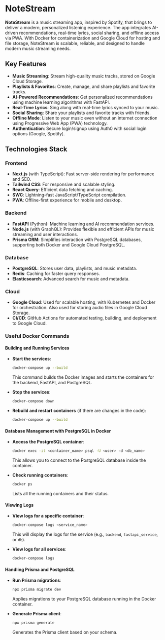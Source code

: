 # **NoteStream**

**NoteStream** is a music streaming app, inspired by Spotify, that brings to deliver a modern, personalized listening experience. The app integrates AI-driven recommendations, real-time lyrics, social sharing, and offline access via PWA. With Docker for containerization and Google Cloud for hosting and file storage, NoteStream is scalable, reliable, and designed to handle modern music streaming needs.

## **Key Features**

- **Music Streaming**: Stream high-quality music tracks, stored on Google Cloud Storage.
- **Playlists & Favorites**: Create, manage, and share playlists and favorite tracks.
- **AI-Powered Recommendations**: Get personalized recommendations using machine learning algorithms with FastAPI.
- **Real-Time Lyrics**: Sing along with real-time lyrics synced to your music.
- **Social Sharing**: Share your playlists and favorite tracks with friends.
- **Offline Mode**: Listen to your music even without an internet connection using Progressive Web App (PWA) technology.
- **Authentication**: Secure login/signup using Auth0 with social login options (Google, Spotify).

## **Technologies Stack**

### **Frontend**

- **Next.js** (with TypeScript): Fast server-side rendering for performance and SEO.
- **Tailwind CSS**: For responsive and scalable styling.
- **React Query**: Efficient data fetching and caching.
- **SWC**: Lightning-fast JavaScript/TypeScript compilation.
- **PWA**: Offline-first experience for mobile and desktop.

### **Backend**

- **FastAPI** (Python): Machine learning and AI recommendation services.
- **Node.js** (with GraphQL): Provides flexible and efficient APIs for music streaming and user interactions.
- **Prisma ORM**: Simplifies interaction with PostgreSQL databases, supporting both Docker and Google Cloud PostgreSQL.

### **Database**

- **PostgreSQL**: Stores user data, playlists, and music metadata.
- **Redis**: Caching for faster query responses.
- **Elasticsearch**: Advanced search for music and metadata.

### **Cloud**

- **Google Cloud**: Used for scalable hosting, with Kubernetes and Docker for orchestration. Also used for storing audio files in Google Cloud Storage.
- **CI/CD**: GitHub Actions for automated testing, building, and deployment to Google Cloud.

### **Useful Docker Commands**
#### **Building and Running Services**

- **Start the services**:

  ```bash
  docker-compose up --build
  ```

  This command builds the Docker images and starts the containers for the backend, FastAPI, and PostgreSQL.

- **Stop the services**:

  ```bash
  docker-compose down
  ```

- **Rebuild and restart containers** (if there are changes in the code):

  ```bash
  docker-compose up --build
  ```

#### **Database Management with PostgreSQL in Docker**

- **Access the PostgreSQL container**:

  ```bash
  docker exec -it <container_name> psql -U <user> -d <db_name>
  ```

  This allows you to connect to the PostgreSQL database inside the container.

- **Check running containers**:

  ```bash
  docker ps
  ```

  Lists all the running containers and their status.

#### **Viewing Logs**

- **View logs for a specific container**:

  ```bash
  docker-compose logs <service_name>
  ```

  This will display the logs for the service (e.g., `backend`, `fastapi_service`, or `db`).

- **View logs for all services**:

  ```bash
  docker-compose logs
  ```

#### **Handling Prisma and PostgreSQL**

- **Run Prisma migrations**:

  ```bash
  npx prisma migrate dev
  ```

  Applies migrations to your PostgreSQL database running in the Docker container.

- **Generate Prisma client**:

  ```bash
  npx prisma generate
  ```

  Generates the Prisma client based on your schema.

